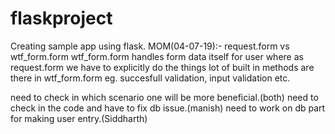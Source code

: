# flaskproject
Creating sample app using flask.
MOM(04-07-19):-
request.form vs wtf_form.form
wtf_form.form handles form data itself for user where as request.form we have to explicitly do the things
lot of built in methods are there in wtf_form.form eg. succesfull validation, input validation etc.

need to check in which scenario one will be more beneficial.(both)
need to check in the code and have to fix db issue.(manish)
need to work on db part for making user entry.(Siddharth) 
